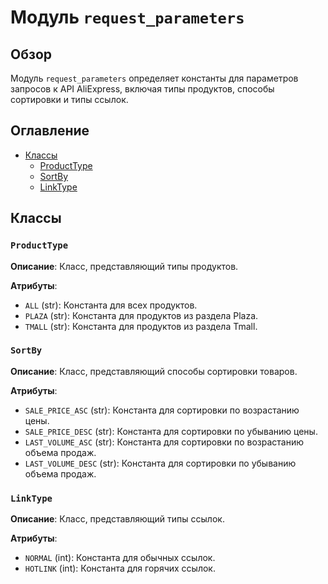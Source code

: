 # Модуль `request_parameters`

## Обзор

Модуль `request_parameters` определяет константы для параметров запросов к API AliExpress, включая типы продуктов, способы сортировки и типы ссылок.

## Оглавление

- [Классы](#классы)
    - [ProductType](#producttype)
    - [SortBy](#sortby)
    - [LinkType](#linktype)

## Классы

### `ProductType`

**Описание**:
Класс, представляющий типы продуктов.

**Атрибуты**:
- `ALL` (str): Константа для всех продуктов.
- `PLAZA` (str): Константа для продуктов из раздела Plaza.
- `TMALL` (str): Константа для продуктов из раздела Tmall.

### `SortBy`

**Описание**:
Класс, представляющий способы сортировки товаров.

**Атрибуты**:
- `SALE_PRICE_ASC` (str): Константа для сортировки по возрастанию цены.
- `SALE_PRICE_DESC` (str): Константа для сортировки по убыванию цены.
- `LAST_VOLUME_ASC` (str): Константа для сортировки по возрастанию объема продаж.
- `LAST_VOLUME_DESC` (str): Константа для сортировки по убыванию объема продаж.

### `LinkType`

**Описание**:
Класс, представляющий типы ссылок.

**Атрибуты**:
- `NORMAL` (int): Константа для обычных ссылок.
- `HOTLINK` (int): Константа для горячих ссылок.